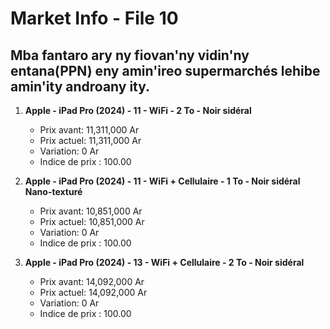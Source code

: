 # Market Info - File 10

## Mba fantaro ary ny fiovan'ny vidin'ny entana(PPN) eny amin'ireo supermarchés lehibe amin'ity androany ity.

1. **Apple - iPad Pro (2024) - 11 - WiFi - 2 To - Noir sidéral**
   - Prix avant: 11,311,000 Ar
   - Prix actuel: 11,311,000 Ar
   - Variation: 0 Ar
   - Indice de prix : 100.00

2. **Apple - iPad Pro (2024) - 11 - WiFi + Cellulaire - 1 To - Noir sidéral Nano-texturé**
   - Prix avant: 10,851,000 Ar
   - Prix actuel: 10,851,000 Ar
   - Variation: 0 Ar
   - Indice de prix : 100.00

3. **Apple - iPad Pro (2024) - 13 - WiFi + Cellulaire - 2 To - Noir sidéral**
   - Prix avant: 14,092,000 Ar
   - Prix actuel: 14,092,000 Ar
   - Variation: 0 Ar
   - Indice de prix : 100.00

